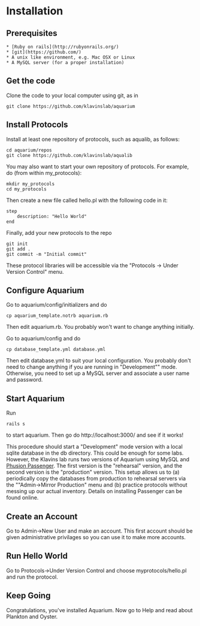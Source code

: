 Installation
============

Prerequisites
--

	* [Ruby on rails](http://rubyonrails.org/)
    * [git](https://github.com/)
    * A unix like environment, e.g. Mac OSX or Linux
    * A MySQL server (for a proper installation)
    
Get the code
--

Clone the code to your local computer using git, as in 

	git clone https://github.com/klavinslab/aquarium

Install Protocols
--
	
Install at least one repository of protocols, such as aqualib, as follows:

	cd aquarium/repos
	git clone https://github.com/klavinslab/aqualib
	
You may also want to start your own repository of protocols. For example, do (from within my_protocols):

	mkdir my_protocols
	cd my_protocols

Then create a new file called hello.pl with the following code in it:

	step
		description: "Hello World"
	end
	
Finally, add your new protocols to the repo

	git init
	git add .
	git commit -m "Initial commit"
	
These protocol libraries will be accessible via the "Protocols -> Under Version Control" menu.

Configure Aquarium
--

Go to aquarium/config/initializers and do

	cp aquarium_template.notrb aquarium.rb
	
Then edit aquarium.rb. You probably won't want to change anything initially.

Go to aquarium/config and do

	cp database_template.yml database.yml
	
Then edit database.yml to suit your local configuration. You probably don't need to change anything if you are running in "Development"" mode. Otherwise, you need to set up a MySQL server and associate a user name and password. 

Start Aquarium
--

Run

	rails s
	
to start aquarium. Then go do http://localhost:3000/ and see if it works!

This procedure should start a "Development" mode version with a local sqlite database in the db directory. This could be enough for some labs. However, the Klavins lab runs two versions of Aquarium using MySQL and [Phusion Passenger](https://www.phusionpassenger.com/index2). The first version is the "rehearsal" version, and the second version is the "production" version. This setup allows us to (a) periodically copy the databases from production to rehearsal servers via the ""Admin->Mirror Production" menu and (b) practice protocols without messing up our actual inventory. Details on installing Passenger can be found online.

Create an Account
--

Go to Admin->New User and make an account. This first account should be given administrative privilages so you can use it to make more accounts.

Run Hello World
--

Go to Protocols->Under Version Control and choose myprotocols/hello.pl and run the protocol.

Keep Going
--

Congratulations, you've installed Aquarium. Now go to Help and read about Plankton and Oyster.




	